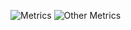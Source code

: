 ![Metrics](https://github-readme-stats.vercel.app/api/top-langs/?username=ortieez&hide=html&show_icons=true&theme=gruvbox)
![Other Metrics](https://github-readme-stats.vercel.app/api?username=ortieez&show_icons=true&theme=gruvbox)
